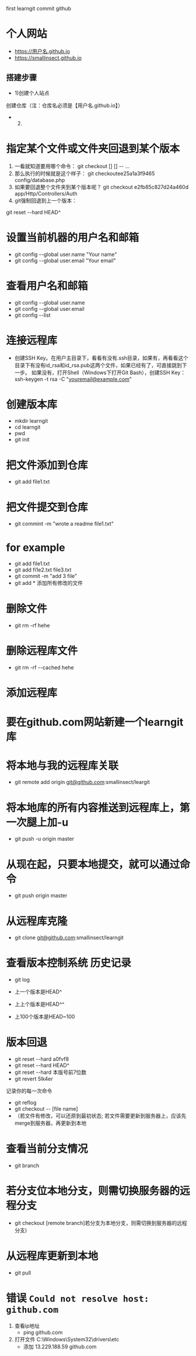 first learngit commit github

# 个人网站

- https://用户名.github.io
- https://smallinsect.github.io

## 搭建步骤

- 1)创建个人站点

创建仓库（注：仓库名必须是【用户名.github.io】）

- 2)







# 指定某个文件或文件夹回退到某个版本

1. 一看就知道要用哪个命令：
git checkout [<options>] [<branch>] -- <file>...
2. 那么执行的时候就是这个样子：
git checkoutee25a1a3f9465 config/database.php
3. 如果要回退整个文件夹到某个版本呢？
git checkout e2fb85c827d24a460d app/Http/Controllers/Auth
4. git强制回退到上一个版本：

git reset --hard HEAD^

# 设置当前机器的用户名和邮箱
* git config --global user.name "Your name"
* git config --global user.email "Your email"
# 查看用户名和邮箱
* git config --global user.name
* git config --global user.email
* git config --list
# 连接远程库
* 创建SSH Key。在用户主目录下，看看有没有.ssh目录，如果有，再看看这个目录下有没有id_rsa和id_rsa.pub这两个文件，如果已经有了，可直接跳到下一步。
如果没有，打开Shell（Windows下打开Git Bash），创建SSH Key：
ssh-keygen -t rsa -C "youremail@example.com"


# 创建版本库
* mkdir learngit
* cd learngit
* pwd
* git init

# 把文件添加到仓库
* git add file1.txt
# 把文件提交到仓库
* git commint -m "wrote a readme file1.txt"


# for example
* git add file1.txt
* git add fi1e2.txt file3.txt
* git commit -m "add 3 file"
* git add *	添加所有修改的文件

# 删除文件
* git rm -rf hehe
# 删除远程库文件
* git rm -rf --cached hehe

# 添加远程库
# 要在github.com网站新建一个learngit库
# 将本地与我的远程库关联
* git remote add origin git@github.com:smallinsect/leargit
# 将本地库的所有内容推送到远程库上，第一次腿上加-u
* git push -u origin master
# 从现在起，只要本地提交，就可以通过命令
* git push origin master

# 从远程库克隆
* git clone git@github.com:smallinsect/learngit

# 查看版本控制系统 历史记录
* git log

* 上一个版本是HEAD^
* 上上个版本是HEAD^^
* 上100个版本是HEAD~100
# 版本回退
* git reset --hard a0fvf8
* git reset --hard HEAD^
* git reset --hard 本版号前7位数
* git revert 5lk4er 

记录你的每一次命令 
* git reflog
* git checkout -- [file name] 
* （若文件有修改，可以还原到最初状态; 若文件需要更新到服务器上，应该先merge到服务器，再更新到本地
# 查看当前分支情况
* git branch
# 若分支位本地分支，则需切换服务器的远程分支
* git checkout [remote branch]若分支为本地分支，则需切换到服务器的远程分支)
# 从远程库更新到本地
* git pull

# 错误 `Could not resolve host: github.com`
1. 查看ip地址
    * ping github.com
2. 打开文件 C:\Windows\System32\drivers\etc
    * 添加 13.229.188.59   github.com